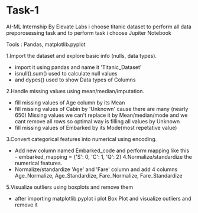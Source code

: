# Task-1
AI-ML Internship By Elevate Labs
i choose titanic dataset to perform all data preporosessing task
and to perform task i choose Jupiter Notebook 

Tools : Pandas, matplotlib.pyplot

1.Import the dataset and explore basic info (nulls, data types).
 - import it using pandas and name it 'Titanic_Dataset'
 - isnull().sum() used to calculate null values
 - and dypes() used to show Data types of Columns 

2.Handle missing values using mean/median/imputation.
 - fill missing values of Age column by its Mean
 - fill missing values of Cabin by 'Unknown' cause there are many (nearly 650) Missing values we can't replace it by Mean/median/mode and we cant remove all rows so optimal way is filling all values by Unknown
 - fill missing values of Embarked by its Mode(most repetative value)
   
3.Convert categorical features into numerical using encoding.
 - Add new column named Embarked_code and perform mapping like this -  embarked_mapping = {'S': 0, 'C': 1, 'Q': 2}
4.Normalize/standardize the numerical features.
 - Normalize/standardize 'Age' and 'Fare' column and add 4 columns Age_Normalize, Age_Standardize, Fare_Normalize, Fare_Standardize
   
5.Visualize outliers using boxplots and remove them
 - after importing matplotlib.pyplot i plot Box Plot and visualize outliers and remove it 
